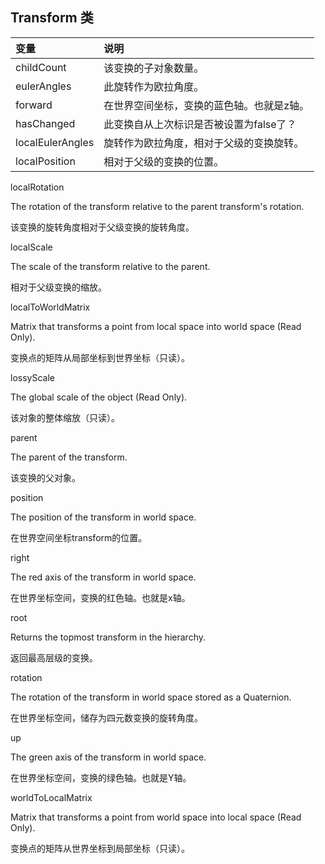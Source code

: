 ## Transform 类

|变量|说明|
|:--|:--|
|childCount|该变换的子对象数量。|
|eulerAngles|此旋转作为欧拉角度。|
|forward|在世界空间坐标，变换的蓝色轴。也就是z轴。|
|hasChanged|此变换自从上次标识是否被设置为false了？|
|localEulerAngles|旋转作为欧拉角度，相对于父级的变换旋转。|
|localPosition|相对于父级的变换的位置。|




localRotation

The rotation of the transform relative to the parent transform's rotation.

该变换的旋转角度相对于父级变换的旋转角度。

localScale

The scale of the transform relative to the parent.

相对于父级变换的缩放。

localToWorldMatrix

Matrix that transforms a point from local space into world space (Read Only).

变换点的矩阵从局部坐标到世界坐标（只读）。

lossyScale

The global scale of the object (Read Only).

该对象的整体缩放（只读）。

parent

The parent of the transform.

该变换的父对象。

position

The position of the transform in world space.

在世界空间坐标transform的位置。

right

The red axis of the transform in world space.

在世界坐标空间，变换的红色轴。也就是x轴。

root

Returns the topmost transform in the hierarchy.

返回最高层级的变换。

rotation

The rotation of the transform in world space stored as a Quaternion.

在世界坐标空间，储存为四元数变换的旋转角度。

up

The green axis of the transform in world space.

在世界坐标空间，变换的绿色轴。也就是Y轴。

worldToLocalMatrix

Matrix that transforms a point from world space into local space (Read Only).

变换点的矩阵从世界坐标到局部坐标（只读）。





